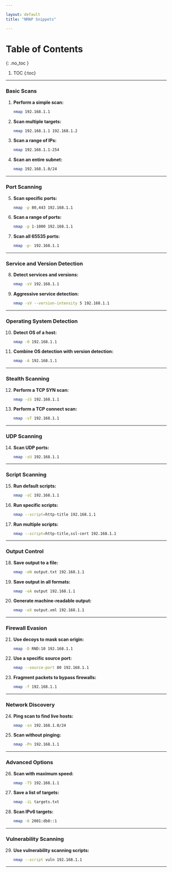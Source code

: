 ```yaml
---

layout: default
title: "NMAP Snippets"

---
```


# Table of Contents 

{: .no_toc }

1. TOC 
{:toc}

---

### **Basic Scans**
1. **Perform a simple scan:**
   ```bash
   nmap 192.168.1.1
   ```
2. **Scan multiple targets:**
   ```bash
   nmap 192.168.1.1 192.168.1.2
   ```
3. **Scan a range of IPs:**
   ```bash
   nmap 192.168.1.1-254
   ```
4. **Scan an entire subnet:**
   ```bash
   nmap 192.168.1.0/24
   ```

---

### **Port Scanning**
5. **Scan specific ports:**
   ```bash
   nmap -p 80,443 192.168.1.1
   ```
6. **Scan a range of ports:**
   ```bash
   nmap -p 1-1000 192.168.1.1
   ```
7. **Scan all 65535 ports:**
   ```bash
   nmap -p- 192.168.1.1
   ```

---

### **Service and Version Detection**
8. **Detect services and versions:**
   ```bash
   nmap -sV 192.168.1.1
   ```
9. **Aggressive service detection:**
   ```bash
   nmap -sV --version-intensity 5 192.168.1.1
   ```

---

### **Operating System Detection**
10. **Detect OS of a host:**
    ```bash
    nmap -O 192.168.1.1
    ```
11. **Combine OS detection with version detection:**
    ```bash
    nmap -A 192.168.1.1
    ```

---

### **Stealth Scanning**
12. **Perform a TCP SYN scan:**
    ```bash
    nmap -sS 192.168.1.1
    ```
13. **Perform a TCP connect scan:**
    ```bash
    nmap -sT 192.168.1.1
    ```

---

### **UDP Scanning**
14. **Scan UDP ports:**
    ```bash
    nmap -sU 192.168.1.1
    ```

---

### **Script Scanning**
15. **Run default scripts:**
    ```bash
    nmap -sC 192.168.1.1
    ```
16. **Run specific scripts:**
    ```bash
    nmap --script=http-title 192.168.1.1
    ```
17. **Run multiple scripts:**
    ```bash
    nmap --script=http-title,ssl-cert 192.168.1.1
    ```

---

### **Output Control**
18. **Save output to a file:**
    ```bash
    nmap -oN output.txt 192.168.1.1
    ```
19. **Save output in all formats:**
    ```bash
    nmap -oA output 192.168.1.1
    ```
20. **Generate machine-readable output:**
    ```bash
    nmap -oX output.xml 192.168.1.1
    ```

---

### **Firewall Evasion**
21. **Use decoys to mask scan origin:**
    ```bash
    nmap -D RND:10 192.168.1.1
    ```
22. **Use a specific source port:**
    ```bash
    nmap --source-port 80 192.168.1.1
    ```
23. **Fragment packets to bypass firewalls:**
    ```bash
    nmap -f 192.168.1.1
    ```

---

### **Network Discovery**
24. **Ping scan to find live hosts:**
    ```bash
    nmap -sn 192.168.1.0/24
    ```
25. **Scan without pinging:**
    ```bash
    nmap -Pn 192.168.1.1
    ```

---

### **Advanced Options**
26. **Scan with maximum speed:**
    ```bash
    nmap -T5 192.168.1.1
    ```
27. **Save a list of targets:**
    ```bash
    nmap -iL targets.txt
    ```
28. **Scan IPv6 targets:**
    ```bash
    nmap -6 2001:db8::1
    ```

---

### **Vulnerability Scanning**
29. **Use vulnerability scanning scripts:**
    ```bash
    nmap --script vuln 192.168.1.1
    ```

---

